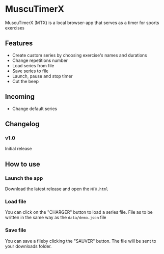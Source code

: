 # MuscuTimerX

MuscuTimerX (MTX) is a local browser-app that serves as a timer for sports exercises

## Features

- Create custom series by choosing exercise's names and durations
- Change repetitions number
- Load series from file
- Save series to file
- Launch, pause and stop timer
- Cut the beep

## Incoming

- Change default series

## Changelog

### v1.0

Initial release

## How to use

### Launch the app

Download the latest release and open the `MTX.html`

### Load file

You can click on the "CHARGER" button to load a series file.
File as to be written in the same way as the `data/demo.json` file

### Save file

You can save a fileby clicking the "SAUVER" button. 
The file will be sent to your downloads folder.